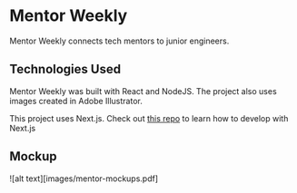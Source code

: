 # Mentor Weekly

Mentor Weekly connects tech mentors to junior engineers.

## Technologies Used

Mentor Weekly was built with React and NodeJS. The project also uses images created in Adobe Illustrator.

This project uses Next.js.
Check out [this repo](https://github.com/zeit/next.js/) to learn how to develop with Next.js

## Mockup
![alt text][images/mentor-mockups.pdf]
